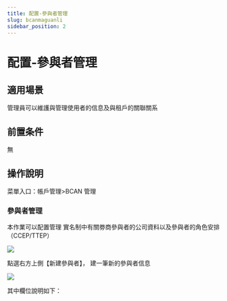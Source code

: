 ```yaml
---
title: 配置-參與者管理
slug: bcanmaguanli
sidebar_position: 2
---
```



# 配置-參與者管理

## 適用場景

管理員可以維護與管理使用者的信息及與租戶的關聯關系

## 前置条件

無

## 操作說明

菜單入口：帳戶管理&gt;BCAN 管理

### 參與者管理

本作業可以配置管理 實名制中有關劵商參與者的公司資料以及參與者的角色安排（CCEP/TTEP）

<img src="/assets/Q7qdbaOgUoKwKAx7AuDcPmX2nTp.png"/>

點選右方上側【新建參與者】， 建一筆新的參與者信息

<img src="/assets/RcElbLLhRoeES5x4wmWc4PdZnwc.png"/>

其中欄位說明如下：

